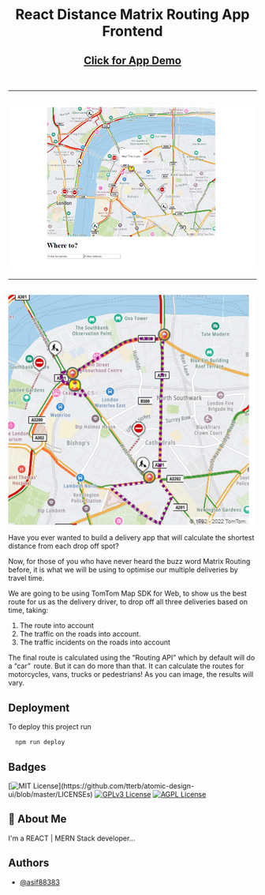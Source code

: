 <div align="center">
<h1>React Distance Matrix Routing App Frontend</h1>
   <div align="center">
    <h2><a href='https://tomtomroute.netlify.app/'>Click for App Demo</a></h2>
    <br/>
    <hr />
    <br />
    <img src="preview1.png" width='700'/>
    <br/>
    <hr />
    <br />
    <img src="preview2.png" width='700'/>
  </div>
</div>

Have you ever wanted to build a delivery app that will 
calculate the shortest distance from each drop off spot?

Now, for those of you who have never heard the buzz word 
Matrix Routing before, it is what we will be using to 
optimise our multiple deliveries by travel time. 

We are going to be using TomTom Map SDK for Web, to show 
us the best route for us as the delivery driver, to drop
 off all three deliveries based on time, taking: 
1. The route into account 
2. The traffic on the roads into account. 
3. The traffic incidents on the roads into account

The final route is calculated using the “Routing API” 
which by default will do a “car”  route. But it can do 
more than that. It can calculate the routes for 
motorcycles, vans, trucks or pedestrians! As you can 
image, the results will vary.  
## Deployment

To deploy this project run

```bash
  npm run deploy
```


## Badges

[![MIT License](https://img.shields.io/apm/l/atomic-design-ui.svg?)](https://github.com/tterb/atomic-design-ui/blob/master/LICENSEs)
[![GPLv3 License](https://img.shields.io/badge/License-GPL%20v3-yellow.svg)](https://opensource.org/licenses/)
[![AGPL License](https://img.shields.io/badge/license-AGPL-blue.svg)](http://www.gnu.org/licenses/agpl-3.0)


## 🚀 About Me
I'm a REACT | MERN Stack developer...


## Authors

- [@asif88383](https://github.com/asif88383)

